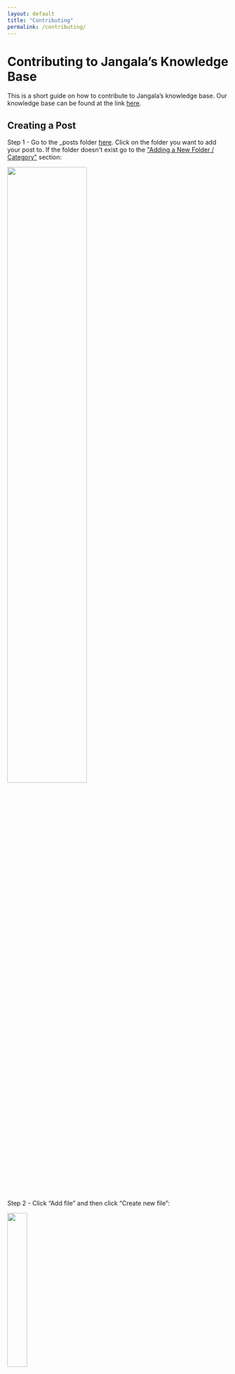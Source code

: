 ```yaml
---
layout: default
title: "Contributing"
permalink: /contributing/
---
```

<div class="content-div">
<h1 class="category-title">Contributing to Jangala’s Knowledge Base</h1>
<p>
    This is a short guide on how to contribute to Jangala’s knowledge base. Our knowledge base can be found at the link <a href="https://github.com/jangala-dev/jangala-dev.github.io" target="_blank">here</a>.
</p>

<h2 id="creatingAPost">Creating a Post</h2>

<p>Step 1 - Go to the _posts folder <a href="https://github.com/jangala-dev/jangala-dev.github.io/tree/main/docs/_posts" target="_blank">here</a>. Click on the folder you want to add your post to. If the folder doesn't exist go to the <a href="#addingAFolderCategory">"Adding a New Folder / Category"</a> section:</p>
<img align="center" src="{{ '/assets/img/contributing1.png' | relative_url }}" width="60%" />

<p>Step 2 - Click “Add file” and then click “Create new file”:</p>
<img align="center" src="{{ '/assets/img/contributing2.png' | relative_url }}" width="30%" />

<p>Step 3 - Create a name for the file. The name should be the current date in YYYY-MM-DD format, followed by the topic name (hyphen-separated), and then .md:
</p>
<img align="center" src="{{ '/assets/img/contributing3.png' | relative_url }}" width="30%" />

<p>Step 4 - Add post metadata at top of posts. Copy and paste the example below (feel free to look at other posts for examples):</p>

<pre>
<code>
---
layout: post
title: REPLACE WITH TITLE e.g. Example Post
meta: This text will show as the preview to the post
posted: REPLACE WITH DATE e.g. 12/10/2023
category: REPLACE WITH CATEGORY. This should be the folder you want the post to sit in, e.g. organisation or organisation/the_need_for_jangala
---
</code>
</pre>

<p>
Step 5 - Create the content. Here we can use markdown to write our post. Look at other articles for help:
</p>
<img align="center" src="{{ '/assets/img/contributing7.png' | relative_url }}" width="80%" />

<p>
Step 6 - Click “Commit changes…” and then follow the <a href="#createPullRequests">“Creating Pull Requests”</a> section in the knowledge base guide:
</p>
<img align="center" src="{{ '/assets/img/contributing5.png' | relative_url }}" width="30%" />

<p>
Once we have completed these steps our post should look like this:
</p>
<img align="center" src="{{ '/assets/img/contributing6.png' | relative_url }}" width="60%" />

<h2>Updating a Post</h2>
<p>Step 1 - Go to the <a href="https://github.com/jangala-dev/jangala-dev.github.io/tree/main/docs/_posts" target="_blank">_posts</a> folder and select the post you would like to update:</p>
<img align="center" src="{{ '/assets/img/contributing1.png' | relative_url }}" width="60%" />

<p>Step 2 - Click on the post, then click on the pencil icon which will take you to “Edit in place”:</p>
<img align="center" src="{{ '/assets/img/contributing8.png' | relative_url }}" width="30%" />

<p>Step 3 - Edit the post as you see fit:</p>
<img align="center" src="{{ '/assets/img/contributing5.png' | relative_url }}" width="30%" />

<p>Step 4 - Click “Commit changes…” and then follow the <a href="#createPullRequests">“Creating Pull Requests”</a> section in the knowledge base guide:</p>

<h2 id="addingAFolderCategory">Adding a New Folder / Category</h2>
<p>
We can add new folders to the knowledge base but there are some limitations. We can only go two folders deep before they are no longer displayed. For example, we can have subfolders like 'The Need for Jangala' within the top-level folder 'Organisation', but no subfolders can be created within the 'The Need for Jangala.' This is due to limitations with github pages being static.
</p>

<p>
Step 1 - You will first need to create a file defining the new category. Apply the explanation of creating a file in <a href="#creatingAPost">"Creating A Post"</a> but in the <a href="https://github.com/jangala-dev/jangala-dev.github.io/tree/main/docs/_pages/categories" target="_blank">categories</a> folder instead. The new document will need to look like the following:
</p>

<pre>
<code>
---
layout: category
title: "Our Partners And Deployments"
permalink: /organisation/our_partners_and_deployments/
taxonomy: organisation/our_partners_and_deployments
---
</code>
</pre>

<p>
layout should remain as "category". Title should be what we want to appear when we click on the category in the sidebar. The permalink and taxonomy should just be the path to the folder from _posts. Permalink needs "/" at the start and the end.
</p>

<p>
Step 2 - Click “Commit changes…” and then follow the <a href="#createPullRequests">“Creating Pull Requests”</a> section in the knowledge base guide:
</p>
<img align="center" src="{{ '/assets/img/contributing5.png' | relative_url }}" width="30%" />


<p>Step 3 - After this, go back to <a href="https://github.com/jangala-dev/jangala-dev.github.io/tree/main/docs/_posts" target="_blank">_posts</a>. Follow the directions in <a href="#creatingAPost">"Creating A Post"</a> to create your post. The only additional step is with regards to naming the file, as you will need to specify a new path for the file since you are creating a new folder. Rather than naming your file e.g. "2023-12-5-Example.md", name it e.g. "software/2023-12-5-Example.md" if you have created a new category called "software", and Github will create the new folder for you.
</p> 


<h2 id="createPullRequests">Creating Pull Requests</h2>

<p>Step 1 - Complete the popup form, add a commit name which describes what you are doing, select create a new branch, and create a unique branch name which is related to what you are doing. Example:
</p>
<img align="center" src="{{ '/assets/img/contributing9.png' | relative_url }}" width="60%" />

<p>Step 2 - To create a pull request add a title which briefly describes what the request is, a description which can go into more detail about the request, and add a reviewer this person will review the changes you have made:</p>
<img align="center" src="{{ '/assets/img/contributing10.png' | relative_url }}" width="60%" />

<p>For more information use github’s official documentation for creating pull requests <a href="https://docs.github.com/en/pull-requests/collaborating-with-pull-requests/proposing-changes-to-your-work-with-pull-requests/creating-a-pull-request" target="_blank">here</a>.</p>

<h2>Reviewing Pull Requests</h2>
<p>Follow github’s official documentation for reviewing pull requests <a href="https://docs.github.com/en/pull-requests/collaborating-with-pull-requests/reviewing-changes-in-pull-requests/reviewing-proposed-changes-in-a-pull-request" target="_blank">here</a>.</p>

